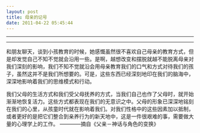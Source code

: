 ```yaml
---
layout: post
title: 母亲的记号
date: 2011-04-22 05:45:44
---
```


<meta http-equiv='Content-Type' content='text/html; charset=utf-8' />

---

---

和朋友聊天，谈到小孩教育的时候，她感慨虽然很不喜欢自己母亲的教育方式，但是却发觉自己不知不觉就会沿用一些。是啊，越想改变和摆脱就越不能脱离母亲对我们深刻的影响，我们不知不觉就沿会用母亲教育我们的口气和方式对待我们的孩子，虽然这并不是我们所想要的。可是，这些东西已经深刻地印在我们的脑海中，深深地影响着我们的思维模式和行动。


 
我们父母的生活方式和我们受父母抚养的方式，当我们自己也作了父母时，就开始渐渐地恢复活力。这些方式都表现在我们的无意识之中。父母的形象已深深地铭刻在我们的心里，从孩童时代就在影响着我们。对我们性格中的这些因素加以抵制，或者更好的是把它们整合到亲养行为的新天地中，这是一件很艰难的事，需要做大量的心理学上的工作。
————摘自《父亲－神话与角色的变换》


